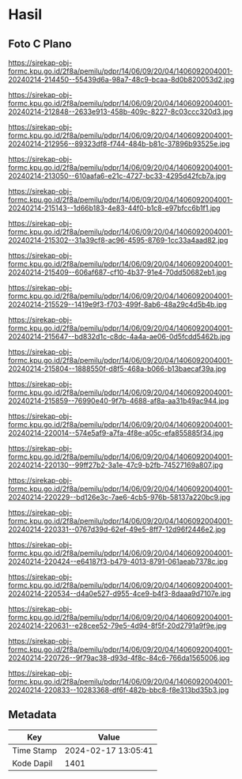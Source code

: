 # Hasil

## Foto C Plano

https://sirekap-obj-formc.kpu.go.id/2f8a/pemilu/pdpr/14/06/09/20/04/1406092004001-20240214-214450--55439d6a-98a7-48c9-bcaa-8d0b820053d2.jpg

https://sirekap-obj-formc.kpu.go.id/2f8a/pemilu/pdpr/14/06/09/20/04/1406092004001-20240214-212848--2633e913-458b-409c-8227-8c03ccc320d3.jpg

https://sirekap-obj-formc.kpu.go.id/2f8a/pemilu/pdpr/14/06/09/20/04/1406092004001-20240214-212956--89323df8-f744-484b-b81c-37896b93525e.jpg

https://sirekap-obj-formc.kpu.go.id/2f8a/pemilu/pdpr/14/06/09/20/04/1406092004001-20240214-213050--610aafa6-e21c-4727-bc33-4295d42fcb7a.jpg

https://sirekap-obj-formc.kpu.go.id/2f8a/pemilu/pdpr/14/06/09/20/04/1406092004001-20240214-215143--1d66b183-4e83-44f0-b1c8-e97bfcc6b1f1.jpg

https://sirekap-obj-formc.kpu.go.id/2f8a/pemilu/pdpr/14/06/09/20/04/1406092004001-20240214-215302--31a39cf8-ac96-4595-8769-1cc33a4aad82.jpg

https://sirekap-obj-formc.kpu.go.id/2f8a/pemilu/pdpr/14/06/09/20/04/1406092004001-20240214-215409--606af687-cf10-4b37-91e4-70dd50682eb1.jpg

https://sirekap-obj-formc.kpu.go.id/2f8a/pemilu/pdpr/14/06/09/20/04/1406092004001-20240214-215529--1419e9f3-f703-499f-8ab6-48a29c4d5b4b.jpg

https://sirekap-obj-formc.kpu.go.id/2f8a/pemilu/pdpr/14/06/09/20/04/1406092004001-20240214-215647--bd832d1c-c8dc-4a4a-ae06-0d5fcdd5462b.jpg

https://sirekap-obj-formc.kpu.go.id/2f8a/pemilu/pdpr/14/06/09/20/04/1406092004001-20240214-215804--1888550f-d8f5-468a-b066-b13baecaf39a.jpg

https://sirekap-obj-formc.kpu.go.id/2f8a/pemilu/pdpr/14/06/09/20/04/1406092004001-20240214-215859--76990e40-9f7b-4688-af8a-aa31b49ac944.jpg

https://sirekap-obj-formc.kpu.go.id/2f8a/pemilu/pdpr/14/06/09/20/04/1406092004001-20240214-220014--574e5af9-a7fa-4f8e-a05c-efa855885f34.jpg

https://sirekap-obj-formc.kpu.go.id/2f8a/pemilu/pdpr/14/06/09/20/04/1406092004001-20240214-220130--99ff27b2-3a1e-47c9-b2fb-74527169a807.jpg

https://sirekap-obj-formc.kpu.go.id/2f8a/pemilu/pdpr/14/06/09/20/04/1406092004001-20240214-220229--bd126e3c-7ae6-4cb5-976b-58137a220bc9.jpg

https://sirekap-obj-formc.kpu.go.id/2f8a/pemilu/pdpr/14/06/09/20/04/1406092004001-20240214-220331--0767d39d-62ef-49e5-8ff7-12d96f2446e2.jpg

https://sirekap-obj-formc.kpu.go.id/2f8a/pemilu/pdpr/14/06/09/20/04/1406092004001-20240214-220424--e64187f3-b479-4013-8791-061aeab7378c.jpg

https://sirekap-obj-formc.kpu.go.id/2f8a/pemilu/pdpr/14/06/09/20/04/1406092004001-20240214-220534--d4a0e527-d955-4ce9-b4f3-8daaa9d7107e.jpg

https://sirekap-obj-formc.kpu.go.id/2f8a/pemilu/pdpr/14/06/09/20/04/1406092004001-20240214-220631--e28cee52-79e5-4d94-8f5f-20d2791a9f9e.jpg

https://sirekap-obj-formc.kpu.go.id/2f8a/pemilu/pdpr/14/06/09/20/04/1406092004001-20240214-220726--9f79ac38-d93d-4f8c-84c6-766da1565006.jpg

https://sirekap-obj-formc.kpu.go.id/2f8a/pemilu/pdpr/14/06/09/20/04/1406092004001-20240214-220833--10283368-df6f-482b-bbc8-f8e313bd35b3.jpg


## Metadata

| Key        | Value               |
| ---------- | ------------------- |
| Time Stamp | 2024-02-17 13:05:41 |
| Kode Dapil | 1401                |



